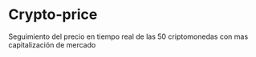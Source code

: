# Crypto-price
Seguimiento del precio en tiempo real de las 50 criptomonedas con mas capitalización de mercado
